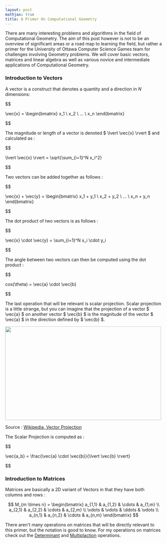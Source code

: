 ```yaml
---
layout: post
mathjax: true
title: A Primer On Computational Geometry
---
```


There are many interesting problems and algorithms in the field of Computational Geometry. The aim of this post however is not to be an overview of significant areas or a road map to learning the field, but rather a primer for the University of Ottawa Computer Science Games team for challenges involving Geometry problems. We will cover basic vectors, matrices and linear algebra as well as various novice and intermediate applications of Computational Geometry.

### Introduction to Vectors

A vector is a construct that denotes a quantity and a direction in *N* dimensions:

$$

\vec{x} = \begin{bmatrix}
    x_1 \\
    x_2 \\
    ... \\
    x_n
\end{bmatrix}

$$

The magnitude or length of a vector is denoted $ \lvert \vec{x} \rvert $ and calculated as :

$$

\lvert \vec{x} \rvert = \sqrt{\sum_{i=1}^N x_i^2}

$$

Two vectors can be added together as follows :

$$

\vec{x} + \vec{y} = \begin{bmatrix}
    x_1 + y_1 \\
    x_2 + y_2 \\
    ... \\
    x_n + y_n
\end{bmatrix}

$$

The dot product of two vectors is as follows :

$$

\vec{x} \cdot \vec{y} = \sum_{i=1}^N x_i \cdot y_i

$$

The angle between two vectors can then be computed using the dot product :

$$

cos(\theta) = \vec{a} \cdot \vec{b}

$$

The last operation that will be relevant is scalar projection. Scalar projection is a little strange, but you can imagine that the projection of a vector $ \vec{a} $ on another vector $ \vec{b} $ is the magnitude of the vector $ \vec{a} $ in the direction defined by $ \vec{b} $.

<img src="{{ site.baseurl }}/images/vector_projection_white.png" width="500px" height="300px">

Source : [Wikipedia, Vector Projection](https://en.wikipedia.org/wiki/Vector_projection)

The Scalar Projection is computed as :

$$

 \vec{a_b} = \frac{\vec{a} \cdot \vec{b}}{\lvert \vec{b} \rvert} 

$$

### Introduction to Matrices

Matrices are basically a 2D variant of Vectors in that they have both columns and rows :

$$
    M_{m \times n} = \begin{bmatrix}
    a_{1,1} & a_{1,2} & \cdots & a_{1,m} \\
    a_{2,1} & a_{2,2} & \cdots & a_{2,m} \\
    \vdots & \vdots & \ddots & \vdots \\
    a_{n,1} & a_{n,2} & \cdots & a_{n,m}
    \end{bmatrix}
$$

There aren't many operations on matrices that will be directly relevant to this primer, but the notation is good to know. For my operations on matrices check out the [Determinant](https://en.wikipedia.org/wiki/Determinant) and [Multiplaction](https://en.wikipedia.org/wiki/Matrix_multiplication) operations.